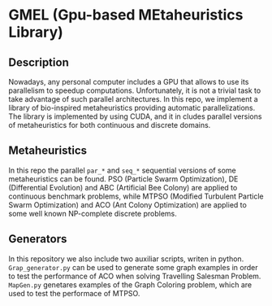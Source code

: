 # GMEL (Gpu-based MEtaheuristics Library)

## Description

Nowadays, any personal computer includes a GPU that allows to use its parallelism to speedup computations. Unfortunately, it is not a trivial task to take advantage of such parallel architectures. In this repo, we implement a library of bio-inspired metaheuristics providing automatic parallelizations. The library is implemented by using CUDA, and it in cludes parallel versions of metaheuristics for both continuous and discrete domains.

## Metaheuristics

In this repo the parallel `par_*` and `seq_*` sequential versions of some metaheuristics can be found. PSO (Particle Swarm Optimization), DE (Differential Evolution) and ABC (Artificial Bee Colony) are applied to continuous benchmark problems, while MTPSO (Modified Turbulent Particle Swarm Optimization) and ACO (Ant Colony Optimization) are applied to some well known NP-complete discrete problems.

## Generators

In this repository we also include two auxiliar scripts, writen in python. `Grap_generator.py` can be used to generate some graph examples in order to test the performance of ACO when solving Travelling Salesman Problem. `MapGen.py` genetares examples of the Graph Coloring problem, which are used to test the performace of MTPSO.
